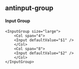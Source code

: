 ## antinput-group
#### Input Group

```
<InputGroup size="large">
    <Col span="4">
    <Input defaultValue="$1" />
    </Col>
    <Col span="8">
    <Input defaultValue="$2" />
    </Col>
</InputGroup>
```